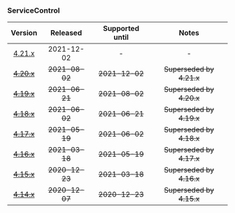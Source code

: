 ### ServiceControl

| Version   | Released       | Supported until   | Notes                             |
|:---------:|:--------------:|:-----------------:|:---------------------------------:|
| [4.21.x](https://www.nuget.org/packages/Particular.PlatformSample.ServiceControl/4.21.3) | 2021-12-02     | -                 | -                                 |
| [~~4.20.x~~](https://www.nuget.org/packages/Particular.PlatformSample.ServiceControl/4.20.3) | ~~2021-08-02~~ | ~~2021-12-02~~    | ~~Superseded by 4.21.x~~          |
| [~~4.19.x~~](https://www.nuget.org/packages/Particular.PlatformSample.ServiceControl/4.19.0) | ~~2021-06-21~~ | ~~2021-08-02~~    | ~~Superseded by 4.20.x~~          |
| [~~4.18.x~~](https://www.nuget.org/packages/Particular.PlatformSample.ServiceControl/4.18.0) | ~~2021-06-02~~ | ~~2021-06-21~~    | ~~Superseded by 4.19.x~~          |
| [~~4.17.x~~](https://www.nuget.org/packages/Particular.PlatformSample.ServiceControl/4.17.2) | ~~2021-05-19~~ | ~~2021-06-02~~    | ~~Superseded by 4.18.x~~          |
| [~~4.16.x~~](https://www.nuget.org/packages/Particular.PlatformSample.ServiceControl/4.16.0) | ~~2021-03-18~~ | ~~2021-05-19~~    | ~~Superseded by 4.17.x~~          |
| [~~4.15.x~~](https://www.nuget.org/packages/Particular.PlatformSample.ServiceControl/4.15.1) | ~~2020-12-23~~ | ~~2021-03-18~~    | ~~Superseded by 4.16.x~~          |
| [~~4.14.x~~](https://www.nuget.org/packages/Particular.PlatformSample.ServiceControl/4.14.2) | ~~2020-12-07~~ | ~~2020-12-23~~    | ~~Superseded by 4.15.x~~          |

